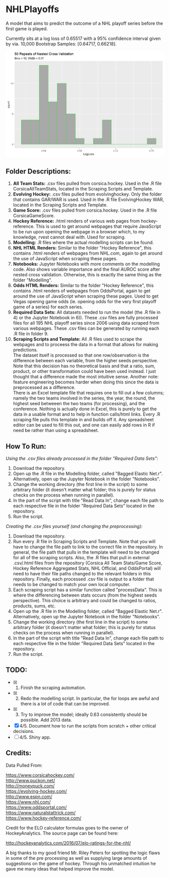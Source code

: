 # NHLPlayoffs
A model that aims to predict the outcome of a NHL playoff series before the first game is played. 

Currently sits at a log loss of 0.65517 with a 95% confidence interval given by via. 10,000 Bootstrap Samples: [0.64717, 0.66218].

![Alt text](https://github.com/braydentang1/NHLPlayoffs/blob/master/Histogram.jpeg)

Folder Descriptions:
-----
1. **All Team Stats:** .csv files pulled from corsica.hockey. Used in the .R file CorsicaAllTeamStats, located in the Scraping Scripts and Template.
2. **Evolving Hockey:** .csv files pulled from evolvinghockey. Only the folder that contains GAR/WAR is used. Used in the .R file EvolvingHockey WAR, located in the Scraping Scripts and Template.
3. **Game Score:** .csv files pulled from corsica.hockey. Used in the .R file CorsicaGameScore. 
4. **Hockey Reference:** .html renders of various web pages from hockey-reference. This is used to get around webpages that require JavaScript to be run upon opening the webpage in a browser which, to my knowledge, rvest cannot deal with. Used for scraping.
5. **Modelling:** .R files where the actual modelling scripts can be found. 
6. **NHL HTML Renders:** Similar to the folder "Hockey Reference", this contains .html renders of webpages from NHL.com, again to get around the use of JavaScript when scraping these pages.
7. **Notebooks:** Jupyter Notebooks with more comments on the modelling code. Also shows variable importance and the final AUROC score after nested cross validation. Otherwise, this is exactly the same thing as the folder "Modelling".
8. **Odds HTML Renders:** Similar to the folder "Hockey Reference", this contains .html renders of webpages from OddsPortal, again to get around the use of JavaScript when scraping these pages. Used to get Vegas opening game odds (ie. opening odds for the very first playoff game of a series) for each series.
9. **Required Data Sets:** All datasets needed to run the model (the .R file in 4) or the Jupyter Notebook in 6)). These .csv files are fully processed files for all 195 NHL playoff series since 2006 using data scraped from various webpages. These .csv files can be generated by running each .R file in folder 9.
10. **Scraping Scripts and Template:** All .R files used to scrape the webpages and to proceess the data in a format that allows for making predictions. <br> The dataset itself is processed so that one row/observation is the difference between each variable, from the higher seeds perspective. Note that this decision has no theoretical basis and that a ratio, sum, product, or other transformation could have been used instead. I just thought that a difference made the most intuitive sense. Another note: feature engineering becomes harder when doing this since the data is preprocessed as a difference. <br> There is an Excel template file that requires one to fill out a few columns; namely the two teams involved in the series, the year, the round, the highest seed betweeen the two teams (for processing), and the conference. Nothing is actually done in Excel, this is purely to get the data in a usable format and to help in function calls/html links. Every .R scraping file pulls this template in and builds off it. Any spreadsheet editor can be used to fill this out, and one can easily add rows in R if need be rather than using a spreadsheet.

How To Run:
-----
_Using the .csv files already processed in the folder "Required Data Sets":_

1. Download the repository.
2. Open up the .R file in the Modelling folder, called "Bagged Elastic Net.r". Alternatively, open up the Jupyter Notebook in the folder "Notebooks".
3. Change the working directory (the first line in the script) to some arbitrary folder (it doesn't matter what folder; this is purely for status checks on the process when running in parallel).
4. In the part of the script with title "Read Data In", change each file path to each respective file in the folder "Required Data Sets" located in the repository.
5. Run the script.

_Creating the .csv files yourself (and changing the preprocessing):_

1. Download the repository.
2. Run every .R file in Scraping Scripts and Template. Note that you will have to change the file path to link to the correct file in the repository. In general, the file path that pulls in the template will need to be changed for all of the scraping scripts. Also, the .R files that pull in external .csv/.html files from the repository (Corsica All Team Stats/Game Score, Hockey Reference Aggregated Stats, NHL Official, and OddsPortal) will need to have their file paths changed to the relevant folders in this repository. Finally, each processed .csv file is output to a folder that needs to be changed to match your own local computer. 
3. Each scraping script has a similar function called "processData". This is where the differencing between stats occurs (from the highest seeds perspective). This choice is arbitrary and could be changed to ratios, products, sums, etc.
4. Open up the .R file in the Modelling folder, called "Bagged Elastic Net.r". Alternatively, open up the Jupyter Notebook in the folder "Notebooks". 
5. Change the working directory (the first line in the script) to some arbitrary folder (it doesn't matter what folder; this is purely for status checks on the process when running in parallel).
6. In the part of the script with title "Read Data In", change each file path to each respective file in the folder "Required Data Sets" located in the repository.
7. Run the script.


TODO:
-----
- [x] 1. Finish the scraping automation.
- [x] 2. Redo the modelling script. In particular, the for loops are awful and there is a lot of code that can be improved.
- [x] 3. Try to improve the model; ideally 0.63 consistently should be possible. Add 2013 data.
- [x] 4/5. Document how to run the scripts from scratch + other critical decisions.
- [ ] 4/5. Shiny app.

Credits:
-----
Data Pulled From:

https://www.corsicahockey.com/ <br>
http://www.puckon.net/ <br>
http://moneypuck.com/ <br>
https://evolving-hockey.com/ <br>
http://www.espn.com/ <br>
https://www.nhl.com/ <br>
https://www.oddsportal.com/ <br>
https://www.naturalstattrick.com/ <br>
https://www.hockey-reference.com/

Credit for the ELO calculator formulas goes to the owner of HockeyAnalytics. The source page can be found here:

http://hockeyanalytics.com/2016/07/elo-ratings-for-the-nhl/

A big thanks to my good friend Mr. Riley Peters for spotting the logic flaws in some of the pre processing as well as supplying large amounts of suggestions on the game of hockey. Through his unmatched intuition he gave me many ideas that helped improve the model.
